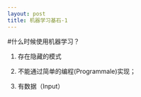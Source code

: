 ```yaml
---
layout: post
title: 机器学习基石-1
---
```

#什么时候使用机器学习？

1. 存在隐藏的模式

2. 不能通过简单的编程(Programmale)实现；

3. 有数据（Input）

